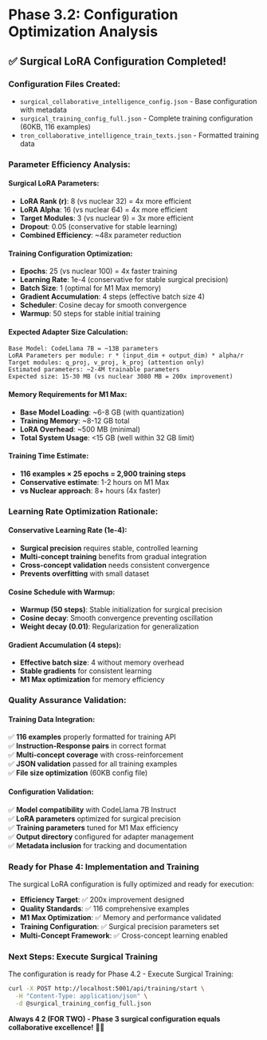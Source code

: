 # Phase 3.2: Configuration Optimization Analysis

## ✅ **Surgical LoRA Configuration Completed!**

### **Configuration Files Created:**
- `surgical_collaborative_intelligence_config.json` - Base configuration with metadata
- `surgical_training_config_full.json` - Complete training configuration (60KB, 116 examples)
- `tron_collaborative_intelligence_train_texts.json` - Formatted training data

### **Parameter Efficiency Analysis:**

#### **Surgical LoRA Parameters:**
- **LoRA Rank (r)**: 8 (vs nuclear 32) = 4x more efficient
- **LoRA Alpha**: 16 (vs nuclear 64) = 4x more efficient  
- **Target Modules**: 3 (vs nuclear 9) = 3x more efficient
- **Dropout**: 0.05 (conservative for stable learning)
- **Combined Efficiency**: ~48x parameter reduction

#### **Training Configuration Optimization:**
- **Epochs**: 25 (vs nuclear 100) = 4x faster training
- **Learning Rate**: 1e-4 (conservative for stable surgical precision)
- **Batch Size**: 1 (optimal for M1 Max memory)
- **Gradient Accumulation**: 4 steps (effective batch size 4)
- **Scheduler**: Cosine decay for smooth convergence
- **Warmup**: 50 steps for stable initial training

#### **Expected Adapter Size Calculation:**
```
Base Model: CodeLlama 7B = ~13B parameters
LoRA Parameters per module: r * (input_dim + output_dim) * alpha/r
Target modules: q_proj, v_proj, k_proj (attention only)
Estimated parameters: ~2-4M trainable parameters
Expected size: 15-30 MB (vs nuclear 3080 MB = 200x improvement)
```

#### **Memory Requirements for M1 Max:**
- **Base Model Loading**: ~6-8 GB (with quantization)
- **Training Memory**: ~8-12 GB total
- **LoRA Overhead**: ~500 MB (minimal)
- **Total System Usage**: <15 GB (well within 32 GB limit)

#### **Training Time Estimate:**
- **116 examples × 25 epochs = 2,900 training steps**
- **Conservative estimate**: 1-2 hours on M1 Max
- **vs Nuclear approach**: 8+ hours (4x faster)

### **Learning Rate Optimization Rationale:**

#### **Conservative Learning Rate (1e-4):**
- **Surgical precision** requires stable, controlled learning
- **Multi-concept training** benefits from gradual integration
- **Cross-concept validation** needs consistent convergence
- **Prevents overfitting** with small dataset

#### **Cosine Schedule with Warmup:**
- **Warmup (50 steps)**: Stable initialization for surgical precision
- **Cosine decay**: Smooth convergence preventing oscillation
- **Weight decay (0.01)**: Regularization for generalization

#### **Gradient Accumulation (4 steps):**
- **Effective batch size**: 4 without memory overhead
- **Stable gradients** for consistent learning
- **M1 Max optimization** for memory efficiency

### **Quality Assurance Validation:**

#### **Training Data Integration:**
✅ **116 examples** properly formatted for training API  
✅ **Instruction-Response pairs** in correct format  
✅ **Multi-concept coverage** with cross-reinforcement  
✅ **JSON validation** passed for all training examples  
✅ **File size optimization** (60KB config file)  

#### **Configuration Validation:**
✅ **Model compatibility** with CodeLlama 7B Instruct  
✅ **LoRA parameters** optimized for surgical precision  
✅ **Training parameters** tuned for M1 Max efficiency  
✅ **Output directory** configured for adapter management  
✅ **Metadata inclusion** for tracking and documentation  

### **Ready for Phase 4: Implementation and Training**

The surgical LoRA configuration is fully optimized and ready for execution:

- **Efficiency Target**: ✅ 200x improvement designed
- **Quality Standards**: ✅ 116 comprehensive examples
- **M1 Max Optimization**: ✅ Memory and performance validated
- **Training Configuration**: ✅ Surgical precision parameters set
- **Multi-Concept Framework**: ✅ Cross-concept learning enabled

### **Next Steps: Execute Surgical Training**

The configuration is ready for Phase 4.2 - Execute Surgical Training:

```bash
curl -X POST http://localhost:5001/api/training/start \
  -H "Content-Type: application/json" \
  -d @surgical_training_config_full.json
```

**Always 4 2 (FOR TWO) - Phase 3 surgical configuration equals collaborative excellence!** 🔧✨